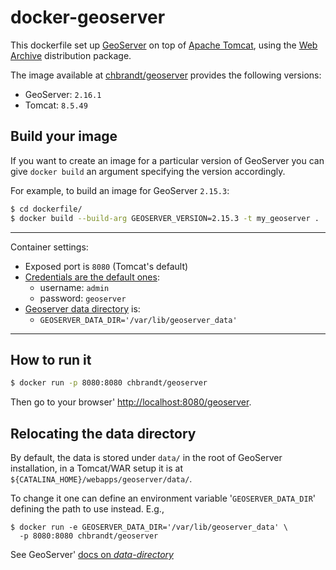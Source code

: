 # docker-geoserver

This dockerfile set up [GeoServer] on top of [Apache Tomcat], using the
[Web Archive] distribution package.

The image available at [chbrandt/geoserver] provides the following versions:
* GeoServer: `2.16.1`
* Tomcat: `8.5.49`

## Build your image

If you want to create an image for a particular version of GeoServer you can
give `docker build` an argument specifying the version accordingly.

For example, to build an image for GeoServer `2.15.3`:
```bash
$ cd dockerfile/
$ docker build --build-arg GEOSERVER_VERSION=2.15.3 -t my_geoserver .
```

---
Container settings:
* Exposed port is `8080` (Tomcat's default)
* [Credentials are the default ones][1]:
  * username: `admin`
  * password: `geoserver`
* [Geoserver data directory][2] is:
  * `GEOSERVER_DATA_DIR='/var/lib/geoserver_data'`
---

[1]: https://docs.geoserver.org/latest/en/user/gettingstarted/web-admin-quickstart/index.html#logging-in
[2]: https://docs.geoserver.org/stable/en/user/datadirectory/setting.html

## How to run it

```bash
$ docker run -p 8080:8080 chbrandt/geoserver
```
Then go to your browser' <http://localhost:8080/geoserver>.

## Relocating the data directory

By default, the data is stored under `data/` in the root of GeoServer installation,
in a Tomcat/WAR setup it is at `${CATALINA_HOME}/webapps/geoserver/data/`.

To change it one can define an environment variable '`GEOSERVER_DATA_DIR`'
defining the path to use instead. E.g.,
```
$ docker run -e GEOSERVER_DATA_DIR='/var/lib/geoserver_data' \
  -p 8080:8080 chbrandt/geoserver
```

See GeoServer' [docs on _data-directory_][datadirectory]


[geoserver]: http://geoserver.org/
[apache tomcat]: http://tomcat.apache.org/
[web archive]: http://geoserver.org/release/stable/
[Tomcat-8 official image]: https://github.com/docker-library/tomcat/blob/master/8.5/jre8/Dockerfile
[chbrandt/geoserver]: https://hub.docker.com/repository/docker/chbrandt/geoserver
[2.16 nightly build]: https://build.geoserver.org/geoserver/2.16.x/
[datadirectory]: https://docs.geoserver.org/latest/en/user/datadirectory/setting.html#web-archive
